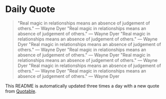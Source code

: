 # Daily Quote

> "Real magic in relationships means an absence of judgement of others."
> — Wayne Dyer
> "Real magic in relationships means an absence of judgement of others."
> — Wayne Dyer
> "Real magic in relationships means an absence of judgement of others."
> — Wayne Dyer
> "Real magic in relationships means an absence of judgement of others."
> — Wayne Dyer
> "Real magic in relationships means an absence of judgement of others."
> — Wayne Dyer
> "Real magic in relationships means an absence of judgement of others."
> — Wayne Dyer
> "Real magic in relationships means an absence of judgement of others."
> — Wayne Dyer
> "Real magic in relationships means an absence of judgement of others."
> — Wayne Dyer

This README is automatically updated three times a day with a new quote from [Quotable](https://github.com/lukePeavey/quotable).
